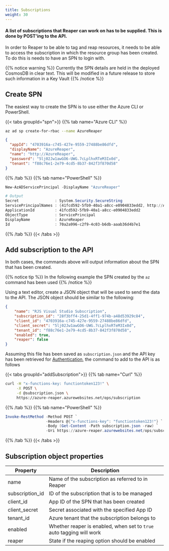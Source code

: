 ```yaml
---
title: Subscriptions
weight: 30
---
```


#### A list of subscriptions that Reaper can work on has to be supplied. This is done by POST'ing to the API.

In order to Reaper to be able to tag and reap resources, it needs to be able to access the subscription in which the resource group has been created. To do this is needs to have an SPN to login with.

{{% notice warning %}}
Currently the SPN details are held in the deployed CosmosDB in clear text. This will be modified in a future release to store such information in a Key Vault
{{% /notice %}}

## Create SPN

The easiest way to create the SPN is to use either the Azure CLI or PowerShell.

{{< tabs groupId="spn">}}
{{% tab name="Azure CLI" %}}
```bash
az ad sp create-for-rbac --name AzureReaper
```

```json
{
  "appId": "4703916a-c745-427e-9559-27488be86dfd",
  "displayName": "AzureReaper",
  "name": "http://AzureReaper",
  "password": "5lj02Jw1awGO6-UWG.7cLplhxRTeM3Ix0d",
  "tenant": "f88c76e1-2e79-4cd5-8b37-842f3f870d58"
}
```
{{% /tab %}}
{{% tab name="PowerShell" %}}
```powershell
New-AzADServicePrincipal -DisplayName "AzureReaper"

# Output
Secret                : System.Security.SecureString
ServicePrincipalNames : {41fcd592-5fb9-40a1-a8cc-e0904833edd2, http://AzureReaper}
ApplicationId         : 41fcd592-5fb9-40a1-a8cc-e0904833edd2
ObjectType            : ServicePrincipal
DisplayName           : AzureReaper
Id                    : 70a2a996-c2f9-4c03-b6db-aaab36d4b7e1
```
{{% /tab %}}
{{< /tabs >}}


## Add subscription to the API

In both cases, the commands above will output information about the SPN that has been created.

{{% notice tip %}}
In the following example the SPN created by the `az` command has been used
{{% /notice %}}

Using a text editor, create a JSON object that will be used to send the data to the API. The JSON object should be similar to the following:

```json
{
    "name": "RJS Visual Studio Subscription",
    "subscription_id": "28f3bff4-25d1-4ff1-974b-a48d53929c84",
    "client_id": "4703916a-c745-427e-9559-27488be86dfd",
    "client_secret": "5lj02Jw1awGO6-UWG.7cLplhxRTeM3Ix0d",
    "tenant_id": "f88c76e1-2e79-4cd5-8b37-842f3f870d58",
    "enabled": true,
    "reaper": false
}
```

Assuming this file has been saved as `subscription.json` and the API key has been retrieved for [Authentication](/docs/API/authentication/), the command to add to the API is as follows

{{< tabs groupId="addSubscription">}}
{{% tab name="Curl" %}}
```bash
curl -H "x-functions-key: functiontoken123!" \
     -X POST \
     -d @subscription.json \
     https://azure-reaper.azurewebsites.net/ops/subscription
```
{{% /tab %}}
{{% tab name="PowerShell" %}}
```powershell
Invoke-RestMethod -Method POST `
                  -Headers @{"x-functions-key": "functiontoken123!"} `
                  -Body (Get-Content -Path subscription.json -raw) `
                  -Uri https://azure-reaper.azurewebsites.net/ops/subscription
```
{{% /tab %}}
{{< /tabs >}}

## Subscription object properties

| Property | Description |
|---|---|
| name | Name of the subscription as referred to in Reaper |
| subscription_id | ID of the subscription that is to be managed |
| client_id | App ID of the SPN that has been created |
| client_secret | Secret associated with the specified App ID |
| tenant_id | Azure tenant that the subscription belongs to |
| enabled | Whether reaper is enabled, when set to `true` auto tagging will work |
| reaper | State if the reaping option should be enabled |